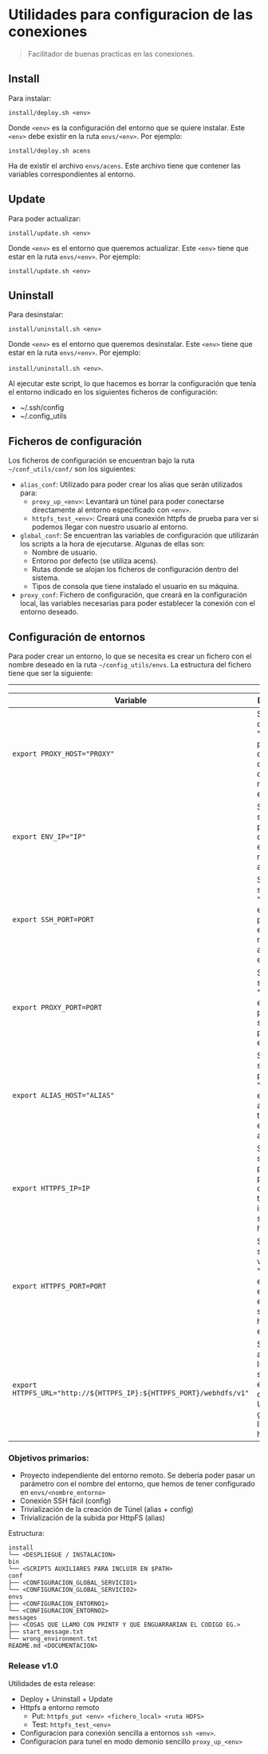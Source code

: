 # Utilidades para configuracion de las conexiones
> Facilitador de buenas practicas en las conexiones.

## Install 

Para instalar:

`install/deploy.sh <env>`

Donde `<env>` es la configuración del entorno que se quiere instalar. Este `<env>` debe existir en la ruta `envs/<env>`. Por ejemplo:

`install/deploy.sh acens`

Ha de existir el archivo `envs/acens`. Este archivo tiene que contener las variables correspondientes al entorno.

## Update

Para poder actualizar:

`install/update.sh <env>`

Donde `<env>` es el entorno que queremos actualizar. Este `<env>` tiene que estar en la ruta `envs/<env>`. Por ejemplo:

`install/update.sh <env>`

## Uninstall

Para desinstalar:

`install/uninstall.sh <env>`

Donde `<env>` es el entorno que queremos desinstalar. Este `<env>` tiene que estar en la ruta `envs/<env>`. Por ejemplo:

`install/uninstall.sh <env>`.

Al ejecutar este script, lo que hacemos es borrar la configuración que tenía el entorno indicado en los siguientes ficheros de configuración:

+ ~/.ssh/config
+ ~/.config_utils

## Ficheros de configuración

Los ficheros de configuración se encuentran bajo la ruta `~/conf_utils/conf/` son los siguientes:

+ `alias_conf`: Utilizado para poder crear los alias que serán utilizados para:
    + `proxy_up_<env>`: Levantará un túnel para poder conectarse directamente al entorno especificado con `<env>`.
    + `httpfs_test_<env>`: Creará una conexión httpfs de prueba para ver si podemos llegar con nuestro usuario al entorno.
+ `global_conf`: Se encuentran las variables de configuración que utilizarán los scripts a la hora de ejecutarse. Algunas de ellas son:
    + Nombre de usuario.
    + Entorno por defecto (se utiliza acens).
    + Rutas donde se alojan los ficheros de configuración dentro del sistema.
    + Tipos de consola que tiene instalado el usuario en su máquina.
+ `proxy_conf`: Fichero de configuración, que creará en la configuración local, las variables necesarias para poder establecer la conexión con el entorno deseado.

## Configuración de entornos

Para poder crear un entorno, lo que se necesita es crear un fichero con el nombre deseado en la ruta `~/config_utils/envs`. La estructura del fichero tiene que ser la siguiente:

---------------------------------

|Variable|Descripción|
|----|----|
|`export PROXY_HOST="PROXY"`                                         | Se tiene que cambiar "PROXY", por el alias que queramos darle al nuevo entorno. |
|`export ENV_IP="IP"`                                                | Se tiene que sustituir "IP" por el valor de la IP del entorno que necesitemos acceder.|
|`export SSH_PORT=PORT`                                              | Se tiene que sustituir "PORT" por el valor del puerto por el que necesitemos acceder al entorno.|
|`export PROXY_PORT=PORT`                                            | Se tiene que sustituir "PORT" por el valor del puerto que se utilizará para realizar el proxy.|
|`export ALIAS_HOST="ALIAS"`                                         | Se tiene que susutituir la palabra "ALIAS" por el valor del alias que tiene el entorno asignado.|
|`export HTTPFS_IP=IP`                                               | Se tiene que sustituir la palabra "IP" por el valor de la IP que tenga instalado el servicio httpfs.|
|`export HTTPFS_PORT=PORT`                                           | Se tiene que sustituir el valor "PORT" por el puerto en el que se encuentre el servicio httpfs en el entorno. |
|`export HTTPFS_URL="http://${HTTPFS_IP}:${HTTPFS_PORT}/webhdfs/v1"` | Se tiene que añadir esta línea, que será la encargada de crear la URL para generar la llamada a httpfs.|


### Objetivos primarios:

+ Proyecto independiente del entorno remoto. Se debería poder pasar un parámetro con el nombre del entorno, que hemos de tener configurado en `envs/<nombre_entorno>`
+ Conexión SSH fácil (config)
+ Trivialización de la creación de Túnel (alias + config)
+ Trivialización de la subida por HttpFS (alias)

Estructura:

```{bash}
install
└── <DESPLIEGUE / INSTALACION>
bin
└── <SCRIPTS AUXILIARES PARA INCLUIR EN $PATH>
conf
├── <CONFIGURACION_GLOBAL_SERVICIO1>
└── <CONFIGURACION_GLOBAL_SERVICIO2>
envs
├── <CONFIGURACION_ENTORNO1>
└── <CONFIGURACION_ENTORNO2>
messages
├── <COSAS QUE LLAMO CON PRINTF Y QUE ENGUARRARIAN EL CODIGO EG.>
├── start_message.txt
└── wrong_environment.txt
README.md <DOCUMENTACION>

```

### Release v1.0

Utilidades de esta release:
+ Deploy + Uninstall + Update
+ Httpfs a entorno remoto
  + Put: `httpfs_put <env> <fichero_local> <ruta HDFS>`
  + Test: `httpfs_test_<env>`
+ Configuracion para conexión sencilla a entornos `ssh <env>`.
+ Configuracion para tunel en modo demonio sencillo `proxy_up_<env>`



